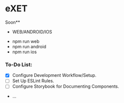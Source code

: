# eXET

Soon**

* WEB/ANDROID/IOS
- npm run web
- npm run android
- npm run ios

### To-Do List:
- [x] Configure Development Workflow/Setup.
- [ ] Set Up ESLint Rules.
- [ ] Configure Storybook for Documenting Components.
- ...